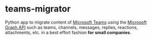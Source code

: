 # teams-migrator
Python app to migrate content of [Microsoft Teams](https://www.microsoft.com/en-us/microsoft-teams/group-chat-software) using the [Microsoft Graph API](https://learn.microsoft.com/en-us/graph/overview) such as teams, channels, messages, replies, reactions, attachments, etc. in a best effort fashion **for small companies**.
